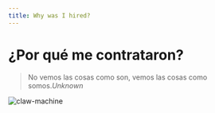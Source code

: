 ```yaml
---
title: Why was I hired?
---
```

# ¿Por qué me contrataron?

> No vemos las cosas como son, vemos las cosas como somos.<cite>Unknown</cite>

![claw-machine](/images/claw-machine.svg)